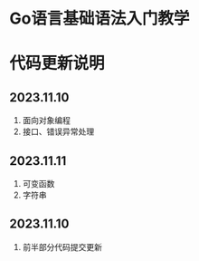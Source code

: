 # Go语言基础语法入门教学
# 代码更新说明
## 2023.11.10
1. 面向对象编程
2. 接口、错误异常处理
## 2023.11.11
1. 可变函数
2. 字符串
## 2023.11.10 
1. 前半部分代码提交更新

